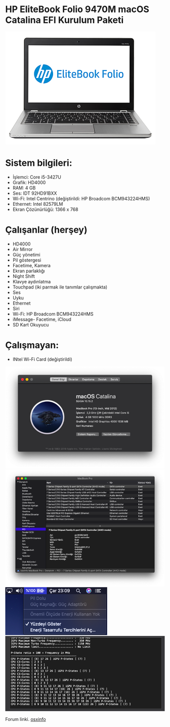 # HP EliteBook Folio 9470M macOS Catalina EFI Kurulum Paketi

![GitHub Logo](/Images/c03654828.png)
# Sistem bilgileri:
* İşlemci: Core i5-3427U
* Grafik: HD4000
* RAM: 4 GB
* Ses: IDT 92HD91BXX
* Wi-Fi: Intel Centrino (değiştirildi: HP Broadcom BCM943224HMS)
* Ethernet: Intel 82579LM
* Ekran Çözünürlüğü: 1366 x 768
# Çalışanlar (herşey)
* HD4000
* Air Mirror
* Güç yönetimi
* Pil göstergesi
* Facetime, Kamera
* Ekran parlaklığı
* Night Shift
* Klavye aydınlatma
* Touchpad (iki parmak ile tanımlar çalışmakta)
* Ses
* Uyku
* Ethernet
* Siri
* Wi-Fi: HP Broadcom BCM943224HMS
* iMessage- Facetime, iCloud
* SD Kart Okuyucu
# Çalışmayan:
* INtel Wi-Fi Card (değiştirildi)

![GitHub Logo](/Images/Ekran%20Resmi%202019-12-11%2023.08.20.png)
![GitHub Logo](/Images/Ekran%20Resmi%202019-12-11%2023.08.43.png)
![GitHub Logo](/Images/Ekran%20Resmi%202019-12-11%2023.09.00.png)
![GitHub Logo](/Images/Ekran%20Resmi%202019-12-11%2023.19.54.png)

Forum linki.
[osxinfo](https://osxinfo.net/konu/basarili-kurulum-hp-elitebook-folio-9470m-macos-catalina.11561/)
